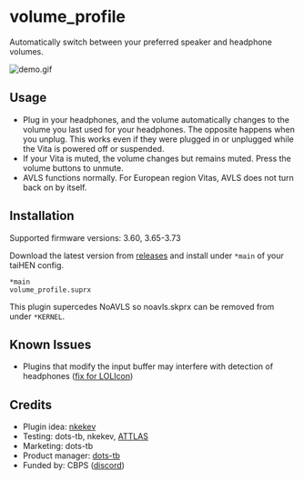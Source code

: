 # volume_profile

Automatically switch between your preferred speaker and headphone volumes.

![demo.gif](https://github.com/cuevavirus/volume_profile/raw/assets/demo.gif)

## Usage

- Plug in your headphones, and the volume automatically changes to the volume you last used for your headphones. The opposite happens when you unplug. This works even if they were plugged in or unplugged while the Vita is powered off or suspended.
- If your Vita is muted, the volume changes but remains muted. Press the volume buttons to unmute.
- AVLS functions normally. For European region Vitas, AVLS does not turn back on by itself.

## Installation

Supported firmware versions: 3.60, 3.65-3.73

Download the latest version from [releases](https://github.com/cuevavirus/volume_profile/releases) and install under `*main` of your taiHEN config.

```
*main
volume_profile.suprx
```

This plugin supercedes NoAVLS so noavls.skprx can be removed from under `*KERNEL`.

## Known Issues

- Plugins that modify the input buffer may interfere with detection of headphones ([fix for LOLIcon](https://github.com/cuevavirus/volume_profile/raw/assets/LOLIcon.skprx))


## Credits

- Plugin idea: [nkekev](https://twitter.com/Nkekev)
- Testing: dots-tb, nkekev, [ATTLAS](https://twitter.com/ATTLAS_)
- Marketing: dots-tb
- Product manager: [dots-tb](https://www.youtube.com/channel/UCsGdCQOiM33p16vZT-zM9MA)
- Funded by: CBPS ([discord](https://discord.gg/2nDCbxJ))
